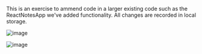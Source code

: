 
This is an exercise to ammend code in a larger existing code such as the ReactNotesApp we've added functionality. All changes are recorded in local storage.

![image](https://github.com/user-attachments/assets/b7b8b073-341e-4614-95f6-216cbcece19a)

![image](https://github.com/user-attachments/assets/7320caf0-b68e-429d-9ab6-f5050cd2859e)
